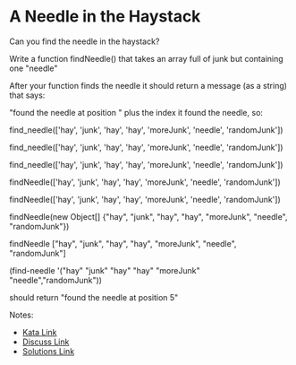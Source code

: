 # A Needle in the Haystack

Can you find the needle in the haystack?

Write a function findNeedle() that takes an array full of junk but containing one "needle"

After your function finds the needle it should return a message (as a string) that says:

"found the needle at position " plus the index it found the needle, so: 

find_needle(['hay', 'junk', 'hay', 'hay', 'moreJunk', 'needle', 'randomJunk'])



find_needle(['hay', 'junk', 'hay', 'hay', 'moreJunk', 'needle', 'randomJunk'])



find_needle(['hay', 'junk', 'hay', 'hay', 'moreJunk', 'needle', 'randomJunk'])



findNeedle(['hay', 'junk', 'hay', 'hay', 'moreJunk', 'needle', 'randomJunk'])



findNeedle(['hay', 'junk', 'hay', 'hay', 'moreJunk', 'needle', 'randomJunk'])



findNeedle(new Object[] {"hay", "junk", "hay", "hay", "moreJunk", "needle", "randomJunk"})



findNeedle ["hay", "junk", "hay", "hay", "moreJunk", "needle", "randomJunk"]



(find-needle '("hay" "junk" "hay" "hay" "moreJunk" "needle","randomJunk"))



should return "found the needle at position 5"

Notes:

- [Kata Link](https://www.codewars.com/kata/56676e8fabd2d1ff3000000c)
- [Discuss Link](https://www.codewars.com/kata/56676e8fabd2d1ff3000000c/discuss)
- [Solutions Link](https://www.codewars.com/kata/56676e8fabd2d1ff3000000c/solutions)
